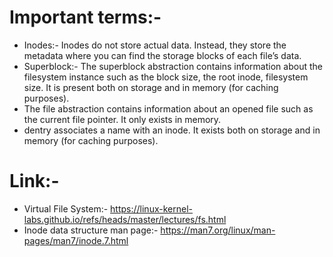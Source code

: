 # Important terms:-
  * Inodes:- Inodes do not store actual data. Instead, they store the metadata where you can find the storage blocks of each file’s data.
  * Superblock:- The superblock abstraction contains information about the filesystem instance such as the block size, the root inode, filesystem size. It is present both on storage and in memory (for caching purposes).
  * The file abstraction contains information about an opened file such as the current file pointer. It only exists in memory.
  * dentry associates a name with an inode. It exists both on storage and in memory (for caching purposes).





# Link:-
   * Virtual File System:- https://linux-kernel-labs.github.io/refs/heads/master/lectures/fs.html
   * Inode data structure man page:- https://man7.org/linux/man-pages/man7/inode.7.html


